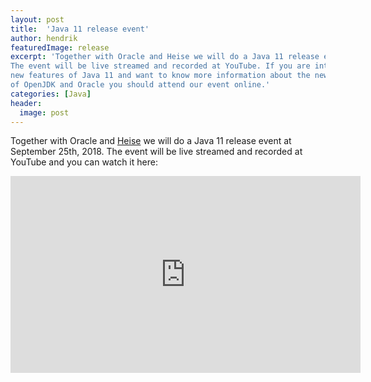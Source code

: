```yaml
---
layout: post
title:  'Java 11 release event'
author: hendrik
featuredImage: release
excerpt: 'Together with Oracle and Heise we will do a Java 11 release event.
The event will be live streamed and recorded at YouTube. If you are interested in the
new features of Java 11 and want to know more information about the new roadmap
of OpenJDK and Oracle you should attend our event online.'
categories: [Java]
header:
  image: post
---
```


Together with Oracle and [Heise](https://www.heise.de/developer/meldung/Jetzt-vormerken-Launch-Event-zu-Java-11-4168709.html) we will do a 
Java 11 release event at September 25th, 2018. The event will be live streamed and recorded at YouTube and you can watch it here:

<iframe width="560" height="315" src="https://www.youtube.com/embed/CUuCVHWeO-Y" frameborder="0" allow="autoplay; encrypted-media" allowfullscreen></iframe>